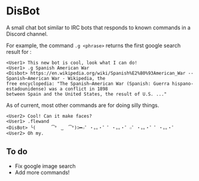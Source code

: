 # DisBot
A small chat bot similar to IRC bots that responds to known commands in a Discord channel.

For example, the command  `.g <phrase>` returns the first google search result for <phrase> :
```
<User1> This new bot is cool, look what I can do!
<User1> .g Spanish American War
<Disbot> https://en.wikipedia.org/wiki/Spanish%E2%80%93American_War -- Spanish–American War - Wikipedia, the 
free encyclopedia: "The Spanish–American War (Spanish: Guerra hispano-estadounidense) was a conflict in 1898 
between Spain and the United States, the result of U.S. ..."
```

As of current, most other commands are for doing silly things.
```
<User2> Cool! Can it make faces?
<User1> .flewand
<DisBot> ╰(      ͡°  ͜   ͡°)⊃━☆゜・。。・゜゜・。。・゜☆゜・。。・゜゜・。。・゜
<User2> Oh my.
```

## To do
- Fix google image search
- Add more commands!

